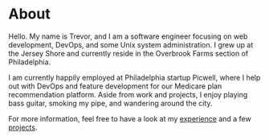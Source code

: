 # About

Hello. My name is Trevor, and I am a software engineer focusing on web
development, DevOps, and some Unix system administration. I grew up at
the Jersey Shore and currently reside in the Overbrook Farms section
of Philadelphia.

I am currently happily employed at Philadelphia startup Picwell, where
I help out with DevOps and feature development for our Medicare plan
recommendation platform. Aside from work and projects, I enjoy playing
bass guitar, smoking my pipe, and wandering around the city.

For more information, feel free to have a look at my
[experience](/about/experience) and a few [projects](/projects).
